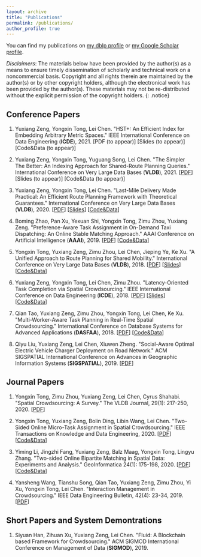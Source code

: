```yaml
---
layout: archive
title: "Publications"
permalink: /publications/
author_profile: true
---
```


You can find my publications on <a href="{{ author.dblp }}">my dblp profile</a> or <a href="{{ author.googlescholar }}">my Google Scholar profile</a>.

_Disclaimers_: The materials below have been provided by the author(s) as a means to ensure timely dissemination of scholarly and technical work on a noncommercial basis. 
Copyright and all rights therein are maintained by the author(s) or by other copyright holders, although the electronical work has been provided by the author(s).
These materials may not be re-distributed without the explicit permission of the copyright holders.
{: .notice}

## Conference Papers
1. Yuxiang Zeng, Yongxin Tong, Lei Chen.
"HST+: An Efficient Index for Embedding Arbitrary Metric Spaces." 
IEEE International Conference on Data Engineering (**ICDE**), 2021.
[PDF (to appear)]
[Slides (to appear)]
[Code&Data (to appear)]

1. Yuxiang Zeng, Yongxin Tong, Yuguang Song, Lei Chen.
"The Simpler The Better: An Indexing Approach for Shared-Route Planning Queries." 
International Conference on Very Large Data Bases (**VLDB**), 2021.
[[PDF](http://www.vldb.org/pvldb/vol13/p3517-zeng.pdf)]
[Slides (to appear)]
[Code&Data (to appear)]

1. Yuxiang Zeng, Yongxin Tong, Lei Chen.
"Last-Mile Delivery Made Practical: An Efficient Route Planning Framework with Theoretical Guarantees."
International Conference on Very Large Data Bases (**VLDB**), 2020. 
[[PDF](http://www.vldb.org/pvldb/vol13/p320-zeng.pdf)]
[[Slides](https://github.com/BUAA-BDA/ridesharing-LMD/blob/master/VLDB20-LMD-github.ppsx)]
[[Code&Data](https://github.com/BUAA-BDA/ridesharing-LMD)]

1. Boming Zhao, Pan Xu, Yexuan Shi, Yongxin Tong, Zimu Zhou, Yuxiang Zeng.
"Preference-Aware Task Assignment in On-Demand Taxi Dispatching: An Online Stable Matching Approach." 
AAAI Conference on Artificial Intelligence (**AAAI**), 2019.
[[PDF](http://yongxintong.group/static/paper/2019/AAAI2019_Preference-Aware%20Task%20Assignment%20in%20On-demand%20Taxi%20Dispatching_An%20Online%20Stable%20Matching%20Approach_PDF.pdf)]
[[Code&Data](https://github.com/BUAA-BDA/SpatialCrowdsourcing-OSM)]

1. Yongxin Tong, Yuxiang Zeng, Zimu Zhou, Lei Chen, Jieping Ye, Ke Xu. "A Unified Approach to Route Planning for Shared Mobility."
International Conference on Very Large Data Bases (**VLDB**), 2018. 
[[PDF](http://www.vldb.org/pvldb/vol11/p1633-tong.pdf)] 
[[Slides](http://yongxintong.group/static/paper/2018/VLDB2018_A%20Unified%20Approach%20to%20Route%20Planning%20for%20Shared%20Mobility_Slides.pptx)] 
[[Code&Data](https://github.com/BUAA-BDA/ridesharing-GreedyDP)]

1. Yuxiang Zeng, Yongxin Tong, Lei Chen, Zimu Zhou. "Latency-Oriented Task Completion via Spatial Crowdsourcing."
IEEE International Conference on Data Engineering (**ICDE**), 2018. 
[[PDF](http://yongxintong.group/static/paper/2018/ICDE2018_Latency-oriented%20Task%20Completion%20via%20Spatial%20Crowdsourcing_PDF.pdf)] 
[[Slides](http://yongxintong.group/static/paper/2018/ICDE18_Latency-oriented%20Task%20Completion%20via%20Spatial%20Crowdsourcing-slides.pptx)] 
[[Code&Data](https://github.com/BUAA-BDA/SpatialCrowdsourcing-LTC)]

1. Qian Tao, Yuxiang Zeng, Zimu Zhou, Yongxin Tong, Lei Chen, Ke Xu. "Multi-Worker-Aware Task Planning in Real-Time Spatial Crowdsourcing."
International Conference on Database Systems for Advanced Applications (**DASFAA**), 2018. 
[[PDF](http://yongxintong.group/static/paper/2018/DASFAA2018_Multi-worker-aware%20Task%20Planning%20in%20Real-time%20Spatial%20Crowdsourcing_PDF.pdf)] 
[[Code&Data](https://github.com/BUAA-BDA/SpatialCrowdsourcing-MWATP)]

1. Qiyu Liu, Yuxiang Zeng, Lei Chen, Xiuwen Zheng. "Social-Aware Optimal Electric Vehicle Charger Deployment on Road Network." 
ACM SIGSPATIAL International Conference on Advances in Geographic Information Systems (**SIGSPATIAL**), 2019.
[[PDF](https://doi.org/10.1145/3347146.3359382)]


## Journal Papers
1. Yongxin Tong, Zimu Zhou, Yuxiang Zeng, Lei Chen, Cyrus Shahabi. "Spatial Crowdsourcing: A Survey." 
The VLDB Journal, 29(1): 217-250, 2020.
[[PDF](http://yongxintong.group/static/paper/2020/VLDBJ2020_Article_Spatial%20Crowdsourcing_A%20Survey.pdf)]

1.  Yongxin Tong, Yuxiang Zeng, Bolin Ding, Libin Wang, Lei Chen. "Two-Sided Online Micro-Task Assignment in Spatial Crowdsourcing." 
IEEE Transactions on Knowledge and Data Engineering, 2020.
[[PDF](http://yongxintong.group/static/paper/2020/TKDE2020_Two-Sided%20Online%20Micro-Task%20Assignment%20in%20Spatial%20Crowdsourcing.pdf)]
[[Code&Data](https://github.com/BUAA-BDA/SpatialCrowdsourcing-GOMA)]

1. Yiming Li, Jingzhi Fang, Yuxiang Zeng, Balz Maag, Yongxin Tong, Lingyu Zhang.
"Two-sided Online Bipartite Matching in Spatial Data: Experiments and Analysis." 
GeoInformatica 24(1): 175-198, 2020.
[[PDF](http://yongxintong.group/static/paper/2020/GEIN2020_Two-sided%20Online%20Bipartite%20Matching%20in%20Spatial%20Data_Experiments%20and%20Analysis.pdf)]
[[Code&Data](https://github.com/BUAA-BDA/SpatialCrowdsourcing-TOBM)]

1. Yansheng Wang, Tianshu Song, Qian Tao, Yuxiang Zeng, Zimu Zhou, Yi Xu, Yongxin Tong, Lei Chen. "Interaction Management in Crowdsourcing."
IEEE Data Engineering Bulletin, 42(4): 23-34, 2019. 
[[PDF](http://sites.computer.org/debull/A19dec/p23.pdf)]


## Short Papers and System Demontrations
1. Siyuan Han, Zihuan Xu, Yuxiang Zeng, Lei Chen. "Fluid: A Blockchain based Framework for Crowdsourcing." 
ACM SIGMOD International Conference on Management of Data (**SIGMOD**), 2019.

